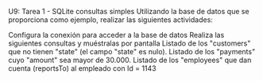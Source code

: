 U9: Tarea 1 - SQLite consultas simples
Utilizando la base de datos que se proporciona como ejemplo, realizar las siguientes actividades:

Configura la conexión para acceder a la base de datos
Realiza las siguientes consultas y muéstralas por pantalla
Listado de los "customers" que no tienen "state" (el campo "state" es nulo).
Listado de los "payments" cuyo "amount" sea mayor de 30.000.
Listado de los "employees" que dan cuenta (reportsTo) al empleado con Id = 1143
